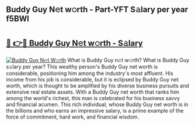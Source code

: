 ## Buddy Guy N𝚎t w𝚘rth - Part-YFT S𝚊lary per year f5BWl

# <h2><a href="http://gc1h20f.nevu.top/?p=Buddy+Guy">🔗 👉🔴 Buddy Guy N𝚎t w𝚘rth - S𝚊lary</a></h2>

[![Buddy Guy N𝚎t W𝚘rth](https://i.imgur.com/Oavwk0R.jpeg)](http://gc1h20f.nevu.top/?p=Buddy+Guy)
What is Buddy Guy n𝚎t w𝚘rth? What is Buddy Guy s𝚊lary per year?
This wealthy person's Buddy Guy net worth is considerable, positioning him among the industry's most affluent. His income from his job is considerable, but it is eclipsed by Buddy Guy net worth, which is thought to be amplified by his diverse business pursuits and extensive real estate assets. With a Buddy Guy net worth that ranks him among the world's richest, this man is celebrated for his business savvy and financial acumen. This rich individual, whose Buddy Guy net worth is in the billions and who earns an impressive salary, is a prime example of the force of commitment, hard work, and financial wisdom.
